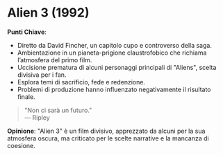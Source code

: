 # Alien 3 (1992)

 **Punti Chiave**: 
  - Diretto da David Fincher, un capitolo cupo e controverso della saga.
  - Ambientazione in un pianeta-prigione claustrofobico che richiama l’atmosfera del primo film.
  - Uccisione prematura di alcuni personaggi principali di "Aliens", scelta divisiva per i fan.
  - Esplora temi di sacrificio, fede e redenzione.
  - Problemi di produzione hanno influenzato negativamente il risultato finale.

> "Non ci sarà un futuro."  
> — Ripley

**Opinione**: "Alien 3" è un film divisivo, apprezzato da alcuni per la sua atmosfera oscura, ma criticato per le scelte narrative e la mancanza di coesione.
